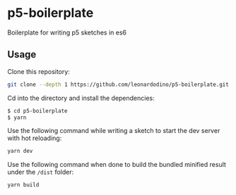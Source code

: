 # p5-boilerplate

Boilerplate for writing p5 sketches in es6

## Usage

Clone this repository:
```bash
git clone --depth 1 https://github.com/leonardodino/p5-boilerplate.git
```

Cd into the directory and install the dependencies:
```bash
$ cd p5-boilerplate
$ yarn
```

Use the following command while writing a sketch to start the dev server with hot reloading:
```bash
yarn dev
```

Use the following command when done to build the bundled minified result under the `/dist` folder:
```bash
yarn build
```
